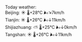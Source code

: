 Today weather:  
Beijing: ☀️ 🌡️+28°C 🌬️↘7km/h  
Tianjin: ☀️ 🌡️+26°C 🌬️↓11km/h  
Shijiazhuang: ⛅️  🌡️+25°C 🌬️↓0km/h  
Tangshan: ☀️ 🌡️+26°C 🌬️↓11km/h  
